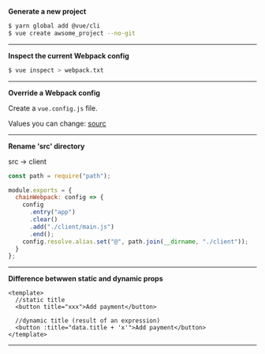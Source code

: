 **Generate a new project**

```bash
$ yarn global add @vue/cli
$ vue create awsome_project --no-git
```

---

**Inspect the current Webpack config**

```bash
$ vue inspect > webpack.txt
```

---

**Override a Webpack config**

Create a `vue.config.js` file.

Values you can change: [sourc](https://cli.vuejs.org/config/#filenamehashing)

---

**Rename 'src' directory**

src -> client

```js
const path = require("path");

module.exports = {
  chainWebpack: config => {
    config
      .entry("app")
      .clear()
      .add("./client/main.js")
      .end();
    config.resolve.alias.set("@", path.join(__dirname, "./client"));
  }
};
```

---

**Difference betwwen static and dynamic props**

```vue
<template>
  //static title
  <button title="xxx">Add payment</button>

  //dynamic title (result of an expression)
  <button :title="data.title + 'x'">Add payment</button>
</template>
```

---
